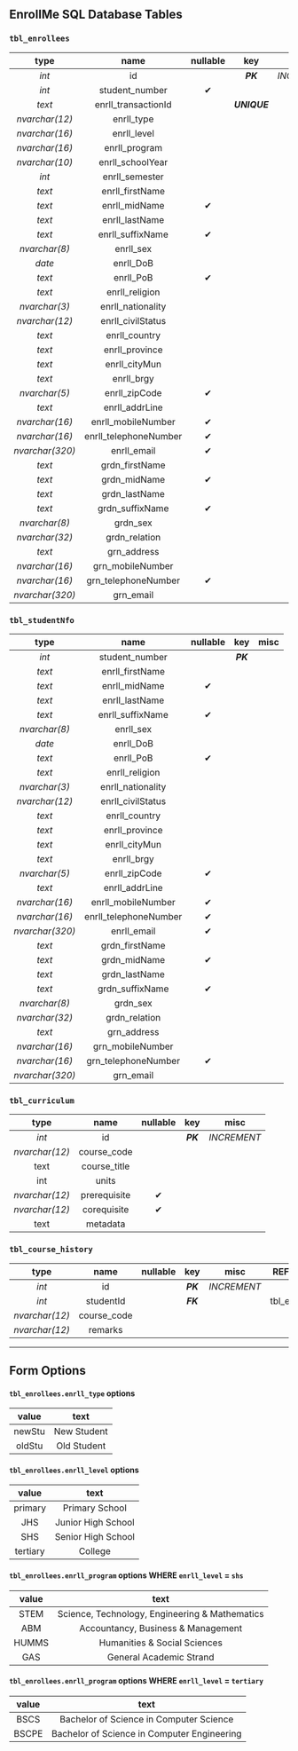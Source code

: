 ## EnrollMe SQL Database Tables

### `tbl_enrollees`

|      type       |         name          | nullable |     key      |    misc     |
| :-------------: | :-------------------: | :------: | :----------: | :---------: |
|      *int*      |          id           |          |   ***PK***   | *INCREMENT* |
|      *int*      |    student_number     |    ✔     |              |             |
|     *text*      |  enrll_transactionId  |          | ***UNIQUE*** |             |
| *nvarchar(12)*  |      enrll_type       |          |              |             |
| *nvarchar(16)*  |      enrll_level      |          |              |             |
| *nvarchar(16)*  |     enrll_program     |          |              |             |
| *nvarchar(10)*  |   enrll_schoolYear    |          |              |             |
|      *int*      |    enrll_semester     |          |              |             |
|     *text*      |    enrll_firstName    |          |              |             |
|     *text*      |     enrll_midName     |    ✔     |              |             |
|     *text*      |    enrll_lastName     |          |              |             |
|     *text*      |   enrll_suffixName    |    ✔     |              |             |
|  *nvarchar(8)*  |       enrll_sex       |          |              |             |
|     *date*      |       enrll_DoB       |          |              |             |
|     *text*      |       enrll_PoB       |    ✔     |              |             |
|     *text*      |    enrll_religion     |          |              |             |
|  *nvarchar(3)*  |   enrll_nationality   |          |              |             |
| *nvarchar(12)*  |   enrll_civilStatus   |          |              |             |
|     *text*      |     enrll_country     |          |              |             |
|     *text*      |    enrll_province     |          |              |             |
|     *text*      |     enrll_cityMun     |          |              |             |
|     *text*      |      enrll_brgy       |          |              |             |
|  *nvarchar(5)*  |     enrll_zipCode     |    ✔     |              |             |
|     *text*      |    enrll_addrLine     |          |              |             |
| *nvarchar(16)*  |  enrll_mobileNumber   |    ✔     |              |             |
| *nvarchar(16)*  | enrll_telephoneNumber |    ✔     |              |             |
| *nvarchar(320)* |      enrll_email      |    ✔     |              |             |
|     *text*      |    grdn_firstName     |          |              |             |
|     *text*      |     grdn_midName      |    ✔     |              |             |
|     *text*      |     grdn_lastName     |          |              |             |
|     *text*      |    grdn_suffixName    |    ✔     |              |             |
|  *nvarchar(8)*  |       grdn_sex        |          |              |             |
| *nvarchar(32)*  |     grdn_relation     |          |              |             |
|     *text*      |      grn_address      |          |              |             |
| *nvarchar(16)*  |   grn_mobileNumber    |          |              |             |
| *nvarchar(16)*  |  grn_telephoneNumber  |    ✔     |              |             |
| *nvarchar(320)* |       grn_email       |          |              |             |

### `tbl_studentNfo`

|      type       |          name           | nullable |   key    | misc  |
| :-------------: | :---------------------: | :------: | :------: | :---: |
|      *int*      |     student_number      |          | ***PK*** |       |
|     *text*      |    enrll_firstName      |          |          |       |
|     *text*      |     enrll_midName       |    ✔     |          |       |
|     *text*      |    enrll_lastName       |          |          |       |
|     *text*      |   enrll_suffixName      |    ✔     |          |       |
|  *nvarchar(8)*  |       enrll_sex         |          |          |       |
|     *date*      |       enrll_DoB         |          |          |       |
|     *text*      |       enrll_PoB         |    ✔     |          |       |
|     *text*      |    enrll_religion       |          |          |       |
|  *nvarchar(3)*  |   enrll_nationality     |          |          |       |
| *nvarchar(12)*  |   enrll_civilStatus     |          |          |       |
|     *text*      |     enrll_country       |          |          |       |
|     *text*      |    enrll_province       |          |          |       |
|     *text*      |     enrll_cityMun       |          |          |       |
|     *text*      |      enrll_brgy         |          |          |       |
|  *nvarchar(5)*  |     enrll_zipCode       |    ✔     |          |       |
|     *text*      |    enrll_addrLine       |          |          |       |
| *nvarchar(16)*  |  enrll_mobileNumber     |    ✔     |          |       |
| *nvarchar(16)*  | enrll_telephoneNumber   |    ✔     |          |       |
| *nvarchar(320)* |      enrll_email        |    ✔     |          |       |
|     *text*      |    grdn_firstName       |          |          |       |
|     *text*      |     grdn_midName        |    ✔     |          |       |
|     *text*      |     grdn_lastName       |          |          |       |
|     *text*      |    grdn_suffixName      |    ✔     |          |       |
|  *nvarchar(8)*  |       grdn_sex          |          |          |       |
| *nvarchar(32)*  |     grdn_relation       |          |          |       |
|     *text*      |      grn_address        |          |          |       |
| *nvarchar(16)*  |   grn_mobileNumber      |          |          |       |
| *nvarchar(16)*  |  grn_telephoneNumber    |    ✔     |          |       |
| *nvarchar(320)* |       grn_email         |          |          |       |

### `tbl_curriculum`

|      type      |      name       | nullable |   key    |    misc     |
| :------------: | :-------------: | :------: | :------: | :---------: |
|     *int*      |       id        |          | ***PK*** | *INCREMENT* |
| *nvarchar(12)* |   course_code   |          |          |             |
|      text      |  course_title   |          |          |             |
|      int       |      units      |          |          |             |
| *nvarchar(12)* |  prerequisite   |    ✔     |          |             |
| *nvarchar(12)* |   corequisite   |    ✔     |          |             |
|      text      |     metadata    |          |          |             |

### `tbl_course_history`

|      type      |    name     | nullable |   key    |    misc     |    REFERENCES    |
| :------------: | :---------: | :------: | :------: | :---------: | :--------------: |
|     *int*      |     id      |          | ***PK*** | *INCREMENT* |                  |
|     *int*      |  studentId  |          | ***FK*** |             | tbl_enrollees.id |
| *nvarchar(12)* | course_code |          |          |             |                  |
| *nvarchar(12)* |   remarks   |          |          |             |                  |

---
## Form Options

#### `tbl_enrollees.enrll_type` options
| value  |    text     |
| :----: | :---------: |
| newStu | New Student |
| oldStu | Old Student |

#### `tbl_enrollees.enrll_level` options
|  value   |        text        |
| :------: | :----------------: |
| primary  |   Primary School   |
|   JHS    | Junior High School |
|   SHS    | Senior High School |
| tertiary |      College       |

#### `tbl_enrollees.enrll_program` options WHERE `enrll_level` = `shs`
| value |                      text                      |
| :---: | :--------------------------------------------: |
| STEM  | Science, Technology, Engineering & Mathematics |
|  ABM  |       Accountancy, Business & Management       |
| HUMMS |          Humanities & Social Sciences          |
|  GAS  |            General Academic Strand             |

#### `tbl_enrollees.enrll_program` options WHERE `enrll_level` = `tertiary`
| value |                    text                     |
| :---: | :-----------------------------------------: |
| BSCS  |   Bachelor of Science in Computer Science   |
| BSCPE | Bachelor of Science in Computer Engineering |
